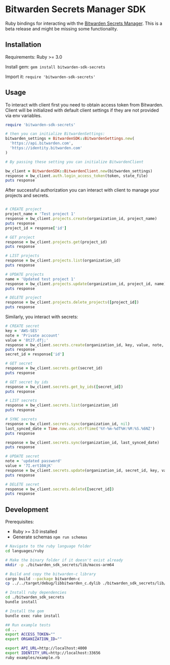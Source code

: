 # Bitwarden Secrets Manager SDK

Ruby bindings for interacting with the [Bitwarden Secrets Manager]. This is a beta release and might
be missing some functionality.

## Installation

Requirements: Ruby >= 3.0

Install gem: `gem install bitwarden-sdk-secrets`

Import it: `require 'bitwarden-sdk-secrets'`

## Usage

To interact with client first you need to obtain access token from Bitwarden. Client will be
initialized with default client settings if they are not provided via env variables.

```ruby
require 'bitwarden-sdk-secrets'

# then you can initialize BitwardenSettings:
bitwarden_settings = BitwardenSDK::BitwardenSettings.new(
  'https://api.bitwarden.com',
  'https://identity.bitwarden.com'
)

# By passing these setting you can initialize BitwardenClient

bw_client = BitwardenSDK::BitwardenClient.new(bitwarden_settings)
response = bw_client.auth.login_access_token(token, state_file)
puts response
```

After successful authorization you can interact with client to manage your projects and secrets.

```ruby

# CREATE project
project_name = 'Test project 1'
response = bw_client.projects.create(organization_id, project_name)
puts response
project_id = response['id']

# GET project
response = bw_client.projects.get(project_id)
puts response

# LIST projects
response = bw_client.projects.list(organization_id)
puts response

# UPDATE projects
name = 'Updated test project 1'
response = bw_client.projects.update(organization_id, project_id, name)
puts response

# DELETE project
response = bw_client.projects.delete_projects([project_id])
puts response
```

Similarly, you interact with secrets:

```ruby
# CREATE secret
key = 'AWS-SES'
note = 'Private account'
value = '8t27.dfj;'
response = bw_client.secrets.create(organization_id, key, value, note, [project_id])
puts response
secret_id = response['id']

# GET secret
response = bw_client.secrets.get(secret_id)
puts response

# GET secret by ids
response = bw_client.secrets.get_by_ids([secret_id])
puts response

# LIST secrets
response = bw_client.secrets.list(organization_id)
puts response

# SYNC secrets
response = bw_client.secrets.sync(organization_id, nil)
last_synced_date = Time.now.utc.strftime('%Y-%m-%dT%H:%M:%S.%6NZ')
puts response

response = bw_client.secrets.sync(organization_id, last_synced_date)
puts response

# UPDATE secret
note = 'updated password'
value = '7I.ert10AjK'
response = bw_client.secrets.update(organization_id, secret_id, key, value, note, [project_id])
puts response

# DELETE secret
response = bw_client.secrets.delete([secret_id])
puts response
```

## Development

Prerequisites:

- Ruby >= 3.0 installed
- Generate schemas `npm run schemas`

```bash
# Navigate to the ruby language folder
cd languages/ruby

# Make the binary folder if it doesn't exist already
mkdir -p ./bitwarden_sdk_secrets/lib/macos-arm64

# Build and copy the bitwarden-c library
cargo build --package bitwarden-c
cp ../../target/debug/libbitwarden_c.dylib ./bitwarden_sdk_secrets/lib/macos-arm64/libbitwarden_c.dylib

# Install ruby dependencies
cd ./bitwarden_sdk_secrets
bundle install

# Install the gem
bundle exec rake install

## Run example tests
cd ..
export ACCESS_TOKEN=""
export ORGANIZATION_ID=""

export API_URL=http://localhost:4000
export IDENTITY_URL=http://localhost:33656
ruby examples/example.rb
```

[Bitwarden Secrets Manager]: https://bitwarden.com/products/secrets-manager/
